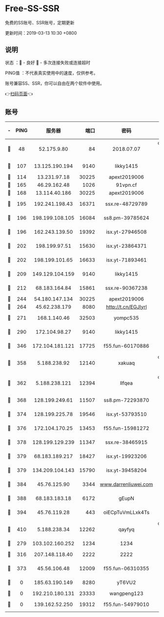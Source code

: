 # Free-SS-SSR

免费的SS账号、SSR账号，定期更新

更新时间：2019-03-13 10:30 +0800

## 说明

状态     ：🙂 - 良好 🙁 - 多次连接失败或连接超时

PING值   ：不代表真实使用中的速度，仅供参考。

账号兼容SS、SSR，你可以自由在两个软件中使用。

👉[扫码页面](https://liesauer.github.io/Free-SS-SSR/)👈

## 账号

|-|PING|服务器|端口|密码|加密方式|区域|
|:----:|:----:|:-----:|-----:|:----:|:----:|:----:|
|🙂|48|52.175.9.80|84|2018.07.07|chacha20-ietf-poly1305|HK|
|🙂|107|13.125.190.194|9140|likky1415|aes-256-cfb|KR|
|🙂|114|13.231.97.18|30225|apext2019006|chacha20|JP|
|🙂|165|46.29.162.48|1026|91vpn.cf|rc4-md5|RU|
|🙂|168|13.114.40.186|30225|apext2019006|chacha20|JP|
|🙂|195|192.241.198.43|16371|ssx.re-48729789|aes-256-cfb|US|
|🙂|196|198.199.108.105|16084|ss8.pm-39785624|aes-256-cfb|US|
|🙂|196|162.243.139.50|19392|isx.yt-27946508|aes-256-cfb|US|
|🙂|202|198.199.97.51|15630|isx.yt-23864371|aes-256-cfb|US|
|🙂|202|198.199.101.65|16633|isx.yt-71893461|aes-256-cfb|US|
|🙂|209|149.129.104.159|9140|likky1415|aes-256-cfb|HK|
|🙂|212|68.183.164.84|15861|ssx.re-90367238|aes-256-cfb|US|
|🙂|244|54.180.147.134|30225|apext2019006|chacha20|KR|
|🙂|264|45.62.238.179|8080|http://t.cn/EGJIyrl|rc4-md5|CA|
|🙂|271|168.1.140.46|32503|yompc535|aes-256-cfb|AU|
|🙂|290|172.104.98.27|9140|likky1415|aes-256-cfb|JP|
|🙂|346|172.104.181.121|17725|f55.fun-60170886|aes-256-cfb|SG|
|🙂|358|5.188.238.92|12140|xakuaq|chacha20-ietf-poly1305|BR|
|🙂|362|5.188.238.121|12394|llfqea|chacha20-ietf-poly1305|BR|
|🙂|368|128.199.249.61|11507|ss8.pm-72293870|aes-256-cfb|SG|
|🙂|374|128.199.225.78|19546|isx.yt-53793510|aes-256-cfb|SG|
|🙂|376|172.104.170.25|13453|f55.fun-15981272|aes-256-cfb|SG|
|🙂|378|128.199.129.239|11347|ssx.re-38465915|aes-256-cfb|SG|
|🙂|379|68.183.189.217|18427|isx.yt-19923206|aes-256-cfb|SG|
|🙂|379|134.209.104.143|15790|isx.yt-39458204|aes-256-cfb|SG|
|🙂|384|45.76.125.90|3344|www.darrenliuwei.com|aes-256-cfb|AU|
|🙂|388|68.183.183.18|6172|gEupN|aes-256-cfb|SG|
|🙂|394|45.76.119.28|443|oiECpTuVmLLxk4Ts|aes-256-cfb|AU|
|🙂|410|5.188.238.34|12262|qayfyq|chacha20-ietf-poly1305|BR|
|🙂|279|103.102.160.252|1234|1234|rc4-md5|JP|
|🙂|316|207.148.118.40|2222|2222|aes-256-cfb|SG|
|🙁|373|45.56.106.48|12009|f55.fun-06310355|aes-256-cfb|US|
|🙁|0|185.63.190.149|8280|yT6VU2|aes-256-cfb|RU|
|🙁|0|192.210.180.131|23333|wangpeng123|chacha20|US|
|🙁|0|139.162.52.250|19312|f55.fun-54979010|aes-256-cfb|SG|
